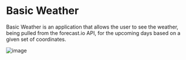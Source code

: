 # Basic Weather
Basic Weather is an application that allows the user to see the weather, being pulled from the forecast.io API, for the upcoming days based on a given set of coordinates.

![image](https://github.com/accesscode-2-2/unit-2-assessment/blob/master/images/assessment.gif?raw=true)
